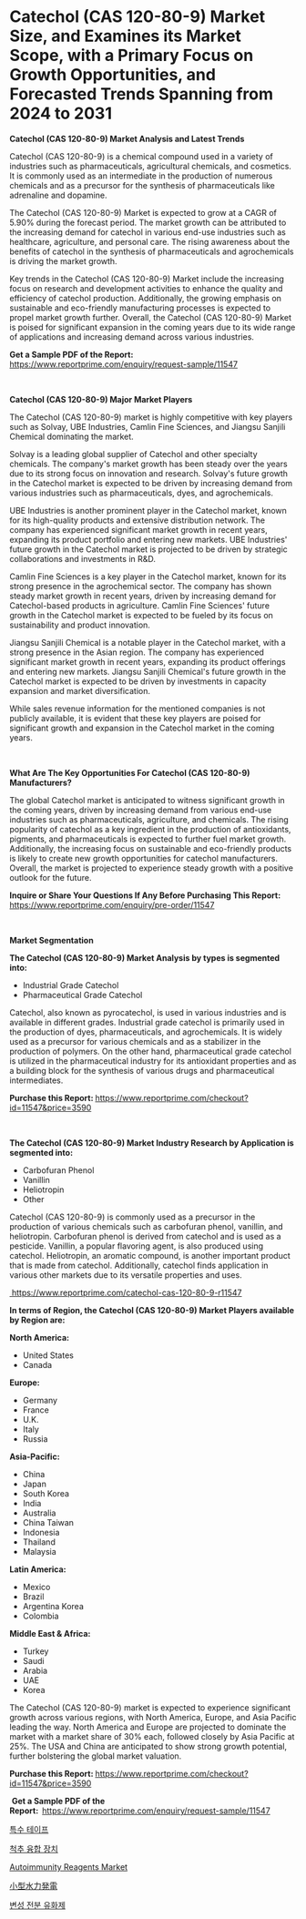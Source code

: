 <p><h1>Catechol (CAS 120-80-9) Market Size, and Examines its Market Scope, with a Primary Focus on Growth Opportunities, and Forecasted Trends Spanning from 2024 to 2031</h1></p><p><strong>Catechol (CAS 120-80-9) Market Analysis and Latest Trends</strong></p>
<p><p>Catechol (CAS 120-80-9) is a chemical compound used in a variety of industries such as pharmaceuticals, agricultural chemicals, and cosmetics. It is commonly used as an intermediate in the production of numerous chemicals and as a precursor for the synthesis of pharmaceuticals like adrenaline and dopamine.</p><p>The Catechol (CAS 120-80-9) Market is expected to grow at a CAGR of 5.90% during the forecast period. The market growth can be attributed to the increasing demand for catechol in various end-use industries such as healthcare, agriculture, and personal care. The rising awareness about the benefits of catechol in the synthesis of pharmaceuticals and agrochemicals is driving the market growth.</p><p>Key trends in the Catechol (CAS 120-80-9) Market include the increasing focus on research and development activities to enhance the quality and efficiency of catechol production. Additionally, the growing emphasis on sustainable and eco-friendly manufacturing processes is expected to propel market growth further. Overall, the Catechol (CAS 120-80-9) Market is poised for significant expansion in the coming years due to its wide range of applications and increasing demand across various industries.</p></p>
<p><strong>Get a Sample PDF of the Report:&nbsp;</strong> <a href="https://www.reportprime.com/enquiry/request-sample/11547">https://www.reportprime.com/enquiry/request-sample/11547</a></p>
<p>&nbsp;</p>
<p><strong>Catechol (CAS 120-80-9) Major Market Players</strong></p>
<p><p>The Catechol (CAS 120-80-9) market is highly competitive with key players such as Solvay, UBE Industries, Camlin Fine Sciences, and Jiangsu Sanjili Chemical dominating the market.</p><p>Solvay is a leading global supplier of Catechol and other specialty chemicals. The company's market growth has been steady over the years due to its strong focus on innovation and research. Solvay's future growth in the Catechol market is expected to be driven by increasing demand from various industries such as pharmaceuticals, dyes, and agrochemicals.</p><p>UBE Industries is another prominent player in the Catechol market, known for its high-quality products and extensive distribution network. The company has experienced significant market growth in recent years, expanding its product portfolio and entering new markets. UBE Industries' future growth in the Catechol market is projected to be driven by strategic collaborations and investments in R&D.</p><p>Camlin Fine Sciences is a key player in the Catechol market, known for its strong presence in the agrochemical sector. The company has shown steady market growth in recent years, driven by increasing demand for Catechol-based products in agriculture. Camlin Fine Sciences' future growth in the Catechol market is expected to be fueled by its focus on sustainability and product innovation.</p><p>Jiangsu Sanjili Chemical is a notable player in the Catechol market, with a strong presence in the Asian region. The company has experienced significant market growth in recent years, expanding its product offerings and entering new markets. Jiangsu Sanjili Chemical's future growth in the Catechol market is expected to be driven by investments in capacity expansion and market diversification.</p><p>While sales revenue information for the mentioned companies is not publicly available, it is evident that these key players are poised for significant growth and expansion in the Catechol market in the coming years.</p></p>
<p>&nbsp;</p>
<p><strong>What Are The Key Opportunities For Catechol (CAS 120-80-9) Manufacturers?</strong></p>
<p><p>The global Catechol market is anticipated to witness significant growth in the coming years, driven by increasing demand from various end-use industries such as pharmaceuticals, agriculture, and chemicals. The rising popularity of catechol as a key ingredient in the production of antioxidants, pigments, and pharmaceuticals is expected to further fuel market growth. Additionally, the increasing focus on sustainable and eco-friendly products is likely to create new growth opportunities for catechol manufacturers. Overall, the market is projected to experience steady growth with a positive outlook for the future.</p></p>
<p><strong>Inquire or Share Your Questions If Any Before Purchasing This Report:</strong> <a href="https://www.reportprime.com/enquiry/pre-order/11547">https://www.reportprime.com/enquiry/pre-order/11547</a></p>
<p>&nbsp;</p>
<p><strong>Market Segmentation</strong></p>
<p><strong>The Catechol (CAS 120-80-9) Market Analysis by types is segmented into:</strong></p>
<p><ul><li>Industrial Grade Catechol</li><li>Pharmaceutical Grade Catechol</li></ul></p>
<p><p>Catechol, also known as pyrocatechol, is used in various industries and is available in different grades. Industrial grade catechol is primarily used in the production of dyes, pharmaceuticals, and agrochemicals. It is widely used as a precursor for various chemicals and as a stabilizer in the production of polymers. On the other hand, pharmaceutical grade catechol is utilized in the pharmaceutical industry for its antioxidant properties and as a building block for the synthesis of various drugs and pharmaceutical intermediates.</p></p>
<p><strong>Purchase this Report:&nbsp;</strong><a href="https://www.reportprime.com/checkout?id=11547&price=3590">https://www.reportprime.com/checkout?id=11547&price=3590</a></p>
<p>&nbsp;</p>
<p><strong>The Catechol (CAS 120-80-9) Market Industry Research by Application is segmented into:</strong></p>
<p><ul><li>Carbofuran Phenol</li><li>Vanillin</li><li>Heliotropin</li><li>Other</li></ul></p>
<p><p>Catechol (CAS 120-80-9) is commonly used as a precursor in the production of various chemicals such as carbofuran phenol, vanillin, and heliotropin. Carbofuran phenol is derived from catechol and is used as a pesticide. Vanillin, a popular flavoring agent, is also produced using catechol. Heliotropin, an aromatic compound, is another important product that is made from catechol. Additionally, catechol finds application in various other markets due to its versatile properties and uses.</p></p>
<p><a href="https://www.reportprime.com/catechol-cas-120-80-9-r11547">&nbsp;https://www.reportprime.com/catechol-cas-120-80-9-r11547</a></p>
<p><strong>In terms of Region, the Catechol (CAS 120-80-9) Market Players available by Region are:</strong></p>
<p>
    <p> <strong> North America: </strong>
        <ul>
            <li>United States</li>
            <li>Canada</li>
        </ul>
        </p> 
    <p> <strong> Europe: </strong>
        <ul>
            <li>Germany</li>
            <li>France</li>
            <li>U.K.</li>
            <li>Italy</li>
            <li>Russia</li>
        </ul>
        </p> 
    <p> <strong> Asia-Pacific: </strong>
        <ul>
            <li>China</li>
            <li>Japan</li>
            <li>South Korea</li>
            <li>India</li>
            <li>Australia</li>
            <li>China Taiwan</li>
            <li>Indonesia</li>
            <li>Thailand</li>
            <li>Malaysia</li>
        </ul>
        </p> 
    <p> <strong> Latin America: </strong>
        <ul>
            <li>Mexico</li>
            <li>Brazil</li>
            <li>Argentina Korea</li>
            <li>Colombia</li>
        </ul>
        </p> 
    <p> <strong> Middle East & Africa: </strong>
        <ul>
            <li>Turkey</li>
            <li>Saudi</li>
            <li>Arabia</li>
            <li>UAE</li>
            <li>Korea</li>
        </ul>
    </p>
    </p>
<p><p>The Catechol (CAS 120-80-9) market is expected to experience significant growth across various regions, with North America, Europe, and Asia Pacific leading the way. North America and Europe are projected to dominate the market with a market share of 30% each, followed closely by Asia Pacific at 25%. The USA and China are anticipated to show strong growth potential, further bolstering the global market valuation.</p></p>
<p><strong>Purchase this Report: </strong><a href="https://www.reportprime.com/checkout?id=11547&price=3590">https://www.reportprime.com/checkout?id=11547&price=3590</a></p>
<p>&nbsp;<strong>Get a Sample PDF of the Report:&nbsp;&nbsp;</strong><a href="https://www.reportprime.com/enquiry/request-sample/11547">https://www.reportprime.com/enquiry/request-sample/11547</a></p>
<p><strong></strong></p>
<p><p><a href="https://github.com/Elenrrera7685/Market-Research-Report-List-1/blob/main/842708324270.md">특수 테이프</a></p><p><a href="https://github.com/sammyUltyylrich9067856/Market-Research-Report-List-1/blob/main/169486224271.md">척추 융합 장치</a></p><p><a href="https://github.com/Whitneyboyettebo9kiw7yr13/Market-Research-Report-List-2/blob/main/autoimmunity-reagents-market.md">Autoimmunity Reagents Market</a></p><p><a href="https://medium.com/@awicka/%E5%B0%8F%E8%A6%8F%E6%A8%A1%E6%B0%B4%E5%8A%9B%E7%99%BA%E9%9B%BB%E5%B8%82%E5%A0%B4%E5%88%86%E6%9E%90-%E3%81%9D%E3%81%AEcagr-%E5%B8%82%E5%A0%B4%E3%82%BB%E3%82%B0%E3%83%A1%E3%83%B3%E3%83%86%E3%83%BC%E3%82%B7%E3%83%A7%E3%83%B3-%E3%82%B0%E3%83%AD%E3%83%BC%E3%83%90%E3%83%AB%E7%94%A3%E6%A5%AD%E6%A6%82%E8%A6%81-6a8ab84f5cfe">小型水力発電</a></p><p><a href="https://medium.com/@chancelesch/%EC%88%98%EC%A0%95%EB%90%9C-%EC%A0%84%EB%B6%84-%EC%9C%A0%ED%99%94%EC%A0%9C-%EC%8B%9C%EC%9E%A5-%EA%B2%BD%EC%9F%81-%EB%B6%84%EC%84%9D-%EC%8B%9C%EC%9E%A5-%EB%8F%99%ED%96%A5-%EB%B0%8F-2031%EB%85%84%EA%B9%8C%EC%A7%80%EC%9D%98-%EC%98%88%EC%B8%A1-42bb59283238">변성 전분 유화제</a></p></p>